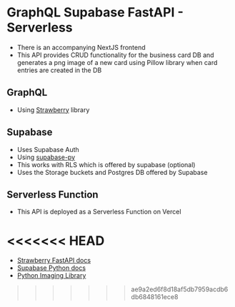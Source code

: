 # GraphQL Supabase FastAPI - Serverless

- There is an accompanying NextJS frontend
- This API provides CRUD functionality for the business card DB and generates a png image of a new card using Pillow library when card entries are created in the DB

## GraphQL

- Using [Strawberry](https://github.com/strawberry-graphql/strawberry) library 

## Supabase

- Uses Supabase Auth
- Using [supabase-py](https://github.com/supabase-community/supabase-py)
- This works with RLS which is offered by supabase (optional)
- Uses the Storage buckets and Postgres DB offered by Supabase

## Serverless Function

- This API is deployed as a Serverless Function on Vercel


<<<<<<< HEAD
=======
- [Strawberry FastAPI docs](https://strawberry.rocks/docs/integrations/fastapi)
- [Supabase Python docs](https://supabase.com/docs/reference/python/initializing)
- [Python Imaging Library](https://pypi.org/project/Pillow/)


>>>>>>> ae9a2ed6f8d18af5db7959acdb6db6848161ece8